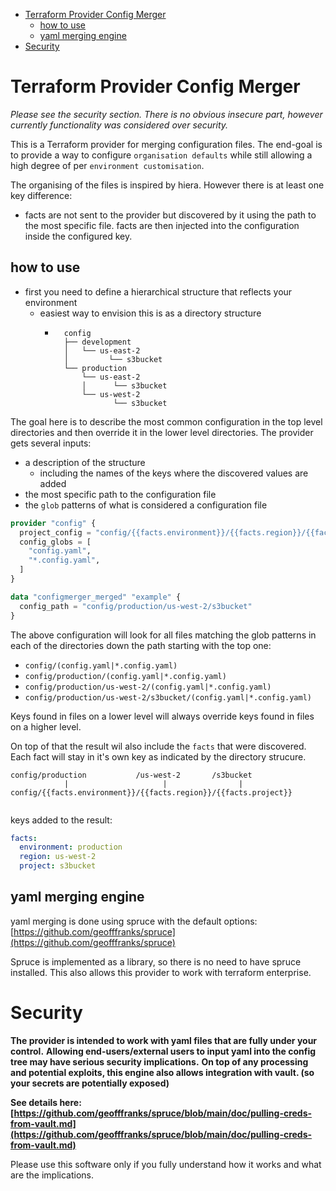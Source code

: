 <!-- TOC -->
* [Terraform Provider Config Merger](#terraform-provider-config-merger)
  * [how to use](#how-to-use)
  * [yaml merging engine](#yaml-merging-engine)
* [Security](#security)
<!-- TOC -->
# Terraform Provider Config Merger

_Please see the security section. There is no obvious insecure part, however currently functionality was considered over security._

This is a Terraform provider for merging configuration files.
The end-goal is to provide a way to configure `organisation defaults` while still allowing a high degree of per `environment customisation`.

The organising of the files is inspired by hiera. However there is at least one key difference:

- facts are not sent to the provider but discovered by it using the path to the most specific file. facts are then injected into the configuration inside the configured key.

## how to use

- first you need to define a hierarchical structure that reflects your environment
  - easiest way to envision this is as a directory structure
    - ```shell
        config
        ├── development
        │   └── us-east-2
        │         └── s3bucket
        └── production
            └── us-east-2
            │      └── s3bucket
            └── us-west-2
                   └── s3bucket
      ```

The goal here is to describe the most common configuration in the top level directories and then override it in the lower level directories.
The provider gets several inputs:

- a description of the structure
  - including the names of the keys where the discovered values are added
- the most specific path to the configuration file
- the `glob` patterns of what is considered a configuration file
 

```terraform
provider "config" {
  project_config = "config/{{facts.environment}}/{{facts.region}}/{{facts.project}}"
  config_globs = [
    "config.yaml",
    "*.config.yaml",
  ]
}

data "configmerger_merged" "example" {
  config_path = "config/production/us-west-2/s3bucket"
}
```

The above configuration will look for all files matching the glob patterns in each of the directories down the path starting with the top one:
- `config/(config.yaml|*.config.yaml)`
- `config/production/(config.yaml|*.config.yaml)`
- `config/production/us-west-2/(config.yaml|*.config.yaml)`
- `config/production/us-west-2/s3bucket/(config.yaml|*.config.yaml)`

Keys found in files on a lower level will always override keys found in files on a higher level.

On top of that the result wil also include the `facts` that were discovered. Each fact will stay in it's own key as indicated by the directory strucure.

```shell
config/production           /us-west-2       /s3bucket
            |                     |                |  
config/{{facts.environment}}/{{facts.region}}/{{facts.project}}
    
```

keys added to the result: 
```yaml
facts:
  environment: production
  region: us-west-2
  project: s3bucket
```


## yaml merging engine

yaml merging is done using spruce with the default options:
[https://github.com/geofffranks/spruce](https://github.com/geofffranks/spruce)

Spruce is implemented as a library, so there is no need to have spruce installed. This also allows this provider to work with terraform enterprise.

# Security

**The provider is intended to work with yaml files that are fully under your control.**
**Allowing end-users/external users to input yaml into the config tree may have serious security implications.**
**On top of any processing and potential exploits, this engine also allows integration with vault. (so your secrets are potentially exposed)** 

**See details here: [https://github.com/geofffranks/spruce/blob/main/doc/pulling-creds-from-vault.md](https://github.com/geofffranks/spruce/blob/main/doc/pulling-creds-from-vault.md)**

Please use this software only if you fully understand how it works and what are the implications.
